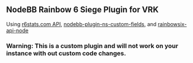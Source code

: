 ## NodeBB Rainbow 6 Siege Plugin for VRK
Using [r6stats.com API](https://r6stats.com/), [nodebb-plugin-ns-custom-fields](https://github.com/NicolasSiver/nodebb-plugin-ns-custom-fields), and [rainbowsix-api-node](https://www.npmjs.com/package/rainbowsix-api-node)

### Warning: This is a custom plugin and will not work on your instance with out custom code changes.
